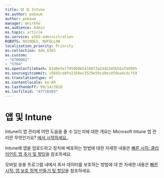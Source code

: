 ```yaml
---
title: 앱 및 Intune
ms.author: pebaum
author: pebaum
manager: mnirkhe
ms.audience: Admin
ms.topic: article
ms.service: o365-administration
ROBOTS: NOINDEX, NOFOLLOW
localization_priority: Priority
ms.collection: Adm_O365
ms.custom:
- "6700002"
- "5764"
ms.openlocfilehash: 81d0e5e774596065410873a244b345b56af46905
ms.sourcegitcommit: c6692ce0fa1358ec3529e59ca0ecdfdea4cdc759
ms.translationtype: HT
ms.contentlocale: ko-KR
ms.lasthandoff: 09/14/2020
ms.locfileid: "47716503"
---
```

# <a name="apps-and-intune"></a>앱 및 Intune

Intune이 앱 관리에 어떤 도움을 줄 수 있는지에 대한 개요는 Microsoft Intune 앱 관리란 무엇인가요? [에서 시작하세요.](https://docs.microsoft.com/mem/intune/apps/app-management).

Intune에 앱을 업로드하고 장치에 배포하는 방법에 대한 자세한 내용은 [빠른 시작: 클라이언트 앱 추가 및 할당](https://docs.microsoft.com/mem/intune/apps/quickstart-add-assign-app)을 참조하세요.

모바일 응용 프로그램 내에서 회사 데이터를 보호하는 방법에 대 한 자세한 내용은 [빠른 시작: 앱 보호 정책 만들기 및 할당](https://docs.microsoft.com/mem/intune/apps/quickstart-create-assign-app-policy)을 참조하세요.